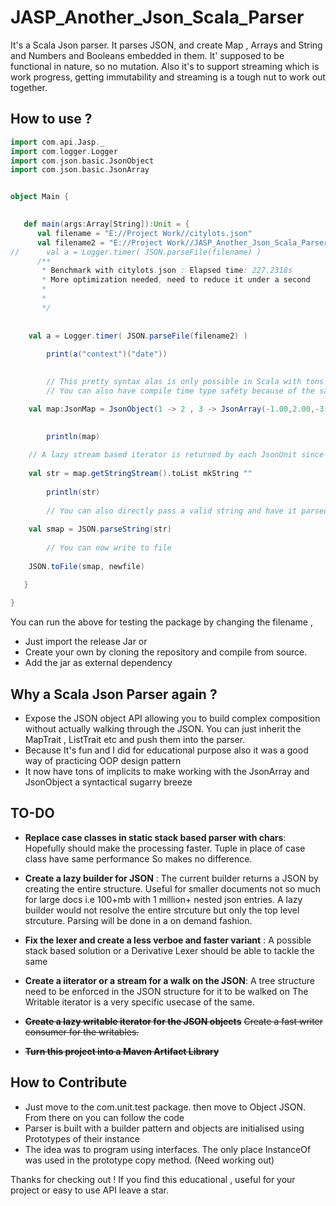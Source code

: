 # JASP_Another_Json_Scala_Parser
It's a Scala Json parser. It parses JSON, and create Map , Arrays and String and Numbers and Booleans embedded in them. It' supposed to be functional in nature, so no mutation. Also it's to support streaming which is work progress, getting immutability and streaming is a tough nut to work out together.  

## How to use ?

```scala
import com.api.Jasp._
import com.logger.Logger
import com.json.basic.JsonObject
import com.json.basic.JsonArray


object Main {
  

   def main(args:Array[String]):Unit = {
      val filename = "E://Project Work//citylots.json"
      val filename2 = "E://Project Work//JASP_Another_Json_Scala_Parser//JsonParser//test.json" 
//      val a = Logger.timer( JSON.parseFile(filename) )
      /**
       * Benchmark with citylots.json : Elapsed time: 227.2318s
       * More optimization needed, need to reduce it under a second
       * 
       * 
       */
      
      
	val a = Logger.timer( JSON.parseFile(filename2) )
    
        print(a("context")("date"))
    

    	// This pretty syntax alas is only possible in Scala with tons of implicits
       	// You can also have compile time type safety because of the same. Though ugly conversions are there just hidden

	val map:JsonMap = JsonObject(1 -> 2 , 3 -> JsonArray(-1.00,2.00,-3.00564,4.35656) , "hello" -> JsonBoolean(true) )
    

        println(map)
   	
	// A lazy stream based iterator is returned by each JsonUnit since they all implement JsonWritable interface  
        
	val str = map.getStringStream().toList mkString ""
    
        println(str)
    
    	// You can also directly pass a valid string and have it parsed there itself
        
	val smap = JSON.parseString(str)
    
    	// You can now write to file
        
	JSON.toFile(smap, newfile)

   }
  
}

```  

You can run the above for testing the package by changing the filename , 
* Just import the release Jar or 
* Create your own by cloning the repository and compile from source.
* Add the jar as external dependency


## Why a Scala Json Parser again ?  
* Expose the JSON object API allowing you to build complex composition without actually walking through the JSON.
  You can just inherit the MapTrait , ListTrait etc and push them into the parser.
* Because It's fun and I did for educational purpose also it was a good way of practicing OOP design pattern  
* It now have tons of implicits to make working with the JsonArray and JsonObject a syntactical sugarry breeze

## TO-DO 

* **Replace case classes in static stack based parser with chars**: Hopefully should make the processing faster. 
    Tuple in place of case class have same performance So makes no difference.

* **Create a lazy builder for JSON** : The current builder returns a JSON by creating the entire structure. 
    Useful for smaller documents not so much for large docs i.e 100+mb with 1 million+ nested json entries.
    A lazy builder would not resolve the entire strcuture but only the top level strcuture. Parsing will be done
    in a on demand fashion.

* **Fix the lexer and create a less verboe and faster variant** : A possible stack based solution or a Derivative Lexer
    should be able to tackle the same

* **Create a iiterator or a stream for a walk on the JSON**: A tree structure need to be enforced in the JSON structure for it to be walked on
    The Writable iterator is a very specific usecase of the same.

* ~~**Create a lazy writable iterator for the JSON objects**~~ ~~Create a fast writer consumer for the writables.~~

* ~~**Turn this project into a Maven Artifact Library**~~ 



## How to Contribute
* Just move to the com.unit.test package. then move to Object JSON. From there on you can follow the code
* Parser is built with a builder pattern and objects are initialised using Prototypes of their instance
* The idea was to program using interfaces. The only place InstanceOf was used in the prototype copy method. (Need working out)  


Thanks for checking out ! If you find this educational , useful for your project or easy to use API leave a star.
